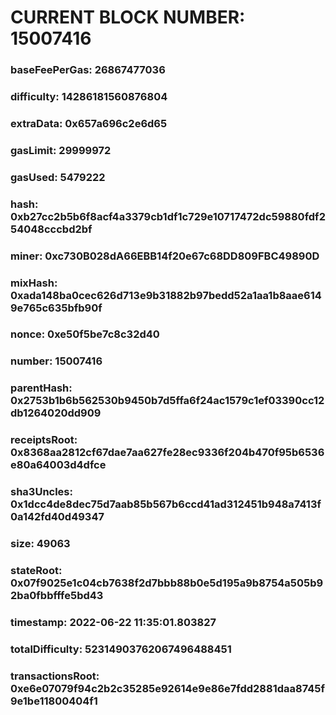 # CURRENT BLOCK NUMBER: 15007416

### baseFeePerGas: 26867477036
### difficulty: 14286181560876804
### extraData: 0x657a696c2e6d65
### gasLimit: 29999972
### gasUsed: 5479222
### hash: 0xb27cc2b5b6f8acf4a3379cb1df1c729e10717472dc59880fdf254048cccbd2bf
### miner: 0xc730B028dA66EBB14f20e67c68DD809FBC49890D
### mixHash: 0xada148ba0cec626d713e9b31882b97bedd52a1aa1b8aae6149e765c635bfb90f
### nonce: 0xe50f5be7c8c32d40
### number: 15007416
### parentHash: 0x2753b1b6b562530b9450b7d5ffa6f24ac1579c1ef03390cc12db1264020dd909
### receiptsRoot: 0x8368aa2812cf67dae7aa627fe28ec9336f204b470f95b6536e80a64003d4dfce
### sha3Uncles: 0x1dcc4de8dec75d7aab85b567b6ccd41ad312451b948a7413f0a142fd40d49347
### size: 49063
### stateRoot: 0x07f9025e1c04cb7638f2d7bbb88b0e5d195a9b8754a505b92ba0fbbfffe5bd43
### timestamp: 2022-06-22 11:35:01.803827
### totalDifficulty: 52314903762067496488451
### transactionsRoot: 0xe6e07079f94c2b2c35285e92614e9e86e7fdd2881daa8745f9e1be11800404f1
